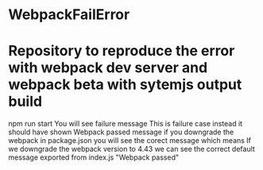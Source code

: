 # WebpackFailError 
# Repository to reproduce the error with webpack dev server and webpack beta with sytemjs output build
npm run start
You will see failure message This is failure case instead it should have shown Webpack passed message if you downgrade the webpack in package.json you will see the corect message which means
If we downgrade the webpack version to 4.43 we can see the correct default message exported from index.js "Webpack passed"
